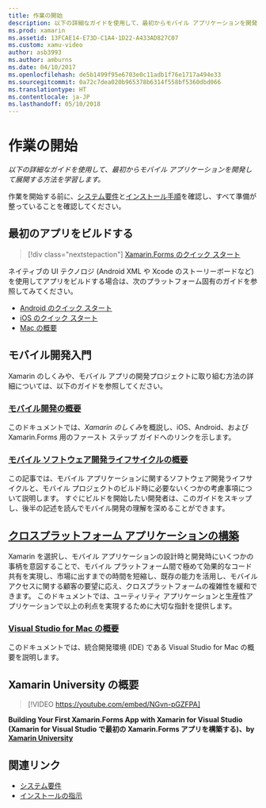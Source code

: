 ```yaml
---
title: 作業の開始
description: 以下の詳細なガイドを使用して、最初からモバイル アプリケーションを開発して展開する方法を学習します。
ms.prod: xamarin
ms.assetid: 13FCAE14-E73D-C1A4-1D22-A433AD827C07
ms.custom: xamu-video
author: asb3993
ms.author: amburns
ms.date: 04/10/2017
ms.openlocfilehash: de5b1499f95e6703e0c11adb1f76e1717a494e33
ms.sourcegitcommit: 0a72c7dea020b965378b6314f558bf5360dbd066
ms.translationtype: HT
ms.contentlocale: ja-JP
ms.lasthandoff: 05/10/2018
---
```

# <a name="getting-started"></a>作業の開始

_以下の詳細なガイドを使用して、最初からモバイル アプリケーションを開発して展開する方法を学習します。_

作業を開始する前に、[システム要件](requirements.md)と[インストール手順](installation/index.md)を確認し、すべて準備が整っていることを確認してください。

## <a name="build-your-first-app"></a>最初のアプリをビルドする

> [!div class="nextstepaction"]
> [Xamarin.Forms のクイック スタート](~/xamarin-forms/get-started/hello-xamarin-forms/quickstart.md)

ネイティブの UI テクノロジ (Android XML や Xcode のストーリーボードなど) を使用してアプリをビルドする場合は、次のプラットフォーム固有のガイドを参照してみてください。

* [Android のクイック スタート](~/android/get-started/hello-android/hello-android-quickstart.md)
* [iOS のクイック スタート](~/ios/get-started/hello-ios/hello-ios-quickstart.md)
* [Mac の概要](~/mac/get-started/hello-mac.md)

## <a name="getting-started-with-mobile-development"></a>モバイル開発入門

Xamarin のしくみや、モバイル アプリの開発プロジェクトに取り組む方法の詳細については、以下のガイドを参照してください。

###  <a name="introduction-to-mobile-developmentcross-platformget-startedintroduction-to-mobile-developmentmd"></a>[モバイル開発の概要](~/cross-platform/get-started/introduction-to-mobile-development.md)

このドキュメントでは、*Xamarin のしくみ*を概説し、iOS、Android、および Xamarin.Forms 用のファースト ステップ ガイドへのリンクを示します。

###  <a name="introduction-to-the-mobile-software-development-lifecyclecross-platformget-startedintroduction-to-mobile-sdlcmd"></a>[モバイル ソフトウェア開発ライフサイクルの概要](~/cross-platform/get-started/introduction-to-mobile-sdlc.md)

この記事では、モバイル アプリケーションに関するソフトウェア開発ライフサイクルと、モバイル プロジェクトのビルド時に必要ないくつかの考慮事項について説明します。 すぐにビルドを開始したい開発者は、このガイドをスキップし、後半の記述を読んでモバイル開発の理解を深めることができます。

##  <a name="building-cross-platform-applicationscross-platformapp-fundamentalsbuilding-cross-platform-applicationsindexmd"></a>[クロスプラットフォーム アプリケーションの構築](~/cross-platform/app-fundamentals/building-cross-platform-applications/index.md)

Xamarin を選択し、モバイル アプリケーションの設計時と開発時にいくつかの事柄を意図することで、モバイル プラットフォーム間で極めて効果的なコード共有を実現し、市場に出すまでの時間を短縮し、既存の能力を活用し、モバイル アクセスに関する顧客の要望に応え、クロスプラットフォームの複雑性を緩和できます。&nbsp;このドキュメントでは、ユーティリティ アプリケーションと生産性アプリケーションで以上の利点を実現するために大切な指針を提供します。

###  <a name="introducing-visual-studio-for-machttpsdocsmicrosoftcomvisualstudiomac"></a>[Visual Studio for Mac の概要](https://docs.microsoft.com/visualstudio/mac/)

このドキュメントでは、統合開発環境 (IDE) である Visual Studio for Mac の概要を説明します。


## <a name="get-started-with-xamarin-university"></a>Xamarin University の概要

> [!VIDEO https://youtube.com/embed/NGvn-pGZFPA]

**Building Your First Xamarin.Forms App with Xamarin for Visual Studio (Xamarin for Visual Studio で最初の Xamarin.Forms アプリを構築する)、by [Xamarin University](https://university.xamarin.com)**

## <a name="related-links"></a>関連リンク

- [システム要件](requirements.md)
- [インストールの指示](~/cross-platform/get-started/installation/index.md)
